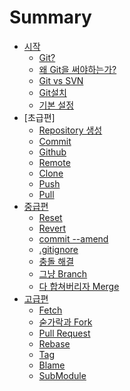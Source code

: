 ﻿# Summary
* [시작](./README.md)
    * [Git?](./posts/Chap1.md)
    * [왜 Git을 써야하는가?](./posts/Chap2.md)
    * [Git vs SVN](./posts/Chap3.md)
    * [Git설치](./posts/Chap4.md)
    * [기본 설정](./posts/Chap5.md)
* [초급편]
    * [Repository 생성](./posts/Chap6.md)
    * [Commit]()
    * [Github]()
    * [Remote]()
    * [Clone]()
    * [Push]()
    * [Pull]()
* [중급편]()
    * [Reset]()
    * [Revert]()
    * [commit --amend]()
    * [.gitignore]()
    * [충돌 해결]()
    * [그냥 Branch]()
    * [다 합쳐버리자 Merge]()
* [고급편]()
    * [Fetch]()
    * [숟가락과 Fork]()
    * [Pull Request]()
    * [Rebase]()
    * [Tag]()
    * [Blame]()
    * [SubModule]()